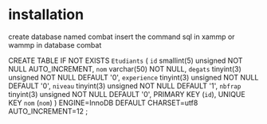 # installation

 create database named combat
 insert the command sql in xammp or wammp in database combat
 
 CREATE TABLE IF NOT EXISTS `Etudiants` (
  `id` smallint(5) unsigned NOT NULL AUTO_INCREMENT,
  `nom` varchar(50) NOT NULL,
  `degats` tinyint(3) unsigned NOT NULL DEFAULT '0',
  `experience` tinyint(3) unsigned NOT NULL DEFAULT '0',
  `niveau` tinyint(3) unsigned NOT NULL DEFAULT '1',
  `nbfrap` tinyint(3) unsigned NOT NULL DEFAULT '0',
  PRIMARY KEY (`id`),
  UNIQUE KEY `nom` (`nom`)
) ENGINE=InnoDB  DEFAULT CHARSET=utf8 AUTO_INCREMENT=12 ;
